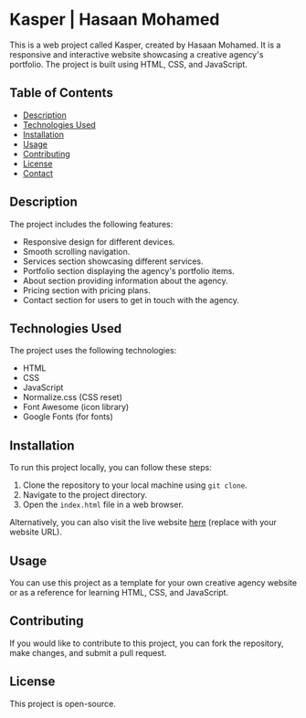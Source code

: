 # Kasper | Hasaan Mohamed

This is a web project called Kasper, created by Hasaan Mohamed. It is a responsive and interactive website showcasing a creative agency's portfolio. The project is built using HTML, CSS, and JavaScript.

## Table of Contents

- [Description](#description)
- [Technologies Used](#technologies-used)
- [Installation](#installation)
- [Usage](#usage)
- [Contributing](#contributing)
- [License](#license)
- [Contact](#contact)

## Description

The project includes the following features:

- Responsive design for different devices.
- Smooth scrolling navigation.
- Services section showcasing different services.
- Portfolio section displaying the agency's portfolio items.
- About section providing information about the agency.
- Pricing section with pricing plans.
- Contact section for users to get in touch with the agency.

## Technologies Used

The project uses the following technologies:

- HTML
- CSS
- JavaScript
- Normalize.css (CSS reset)
- Font Awesome (icon library)
- Google Fonts (for fonts)

## Installation

To run this project locally, you can follow these steps:

1. Clone the repository to your local machine using `git clone`.
2. Navigate to the project directory.
3. Open the `index.html` file in a web browser.

Alternatively, you can also visit the live website [here](https://example.com) (replace with your website URL).

## Usage

You can use this project as a template for your own creative agency website or as a reference for learning HTML, CSS, and JavaScript.

## Contributing

If you would like to contribute to this project, you can fork the repository, make changes, and submit a pull request.

## License

This project is open-source.
